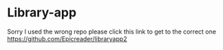 # Library-app
Sorry I used the wrong repo please click this link to get to the correct one https://github.com/Epicreader/libraryapp2
